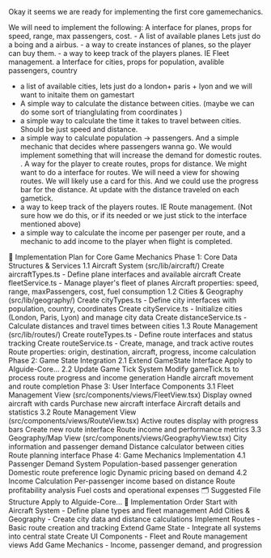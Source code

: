 Okay it seems we are ready for implementing the first core gamemechanics. 

We will need to implement the following:
 A interface for planes, props for speed, range, max passengers, cost. 
     - A list of available planes Lets just do a boing and a airbus. 
     - a way to create instances of planes, so the player can buy them.
     - a way to keep track of the players planes. IE Fleet management.
 a Interface for cities, props for population, avalible passengers, country 
  - a list of available cities, lets just do a london+ paris + lyon and we will want to initaite them on gamestart
  - A simple way to calculate the distance between cities. (maybe we can do some sort of trianglulating from coordinates )
   - a simple way to calculate the time it takes to travel between cities. Should be just speed and distance. 
   - a simple way to calculate population -> passengers. And a simple mechanic that decides where passengers wanna go. We would implement something that will increase the demand for domestic routes. . 
  A way for the player to create routes, props for distance. We might want to do a interface for routes. 
  We will need a view for showing routes. We will likely use a card for this.  And we could use the progress bar for the distance. At update with the distance traveled on each gametick.  
  - a way to keep track of the players routes. IE Route management. (Not sure how we do this, or if its needed or we just stick to the interface mentioned above)
  - a simple way to calculate the income per pasenger per route, and a mechanic to add income to the player when flight is completed.  


🛫 Implementation Plan for Core Game Mechanics
Phase 1: Core Data Structures & Services
1.1 Aircraft System (src/lib/aircraft/)
Create aircraftTypes.ts - Define plane interfaces and available aircraft
Create fleetService.ts - Manage player's fleet of planes
Aircraft properties: speed, range, maxPassengers, cost, fuel consumption
1.2 Cities & Geography (src/lib/geography/)
Create cityTypes.ts - Define city interfaces with population, country, coordinates
Create cityService.ts - Initialize cities (London, Paris, Lyon) and manage city data
Create distanceService.ts - Calculate distances and travel times between cities
1.3 Route Management (src/lib/routes/)
Create routeTypes.ts - Define route interfaces and status tracking
Create routeService.ts - Create, manage, and track active routes
Route properties: origin, destination, aircraft, progress, income calculation
Phase 2: Game State Integration
2.1 Extend GameState Interface
Apply to AIguide-Core...
2.2 Update Game Tick System
Modify gameTick.ts to process route progress and income generation
Handle aircraft movement and route completion
Phase 3: User Interface Components
3.1 Fleet Management View (src/components/views/FleetView.tsx)
Display owned aircraft with cards
Purchase new aircraft interface
Aircraft details and statistics
3.2 Route Management View (src/components/views/RouteView.tsx)
Active routes display with progress bars
Create new route interface
Route income and performance metrics
3.3 Geography/Map View (src/components/views/GeographyView.tsx)
City information and passenger demand
Distance calculator between cities
Route planning interface
Phase 4: Game Mechanics Implementation
4.1 Passenger Demand System
Population-based passenger generation
Domestic route preference logic
Dynamic pricing based on demand
4.2 Income Calculation
Per-passenger income based on distance
Route profitability analysis
Fuel costs and operational expenses
🗂️ Suggested File Structure
Apply to AIguide-Core...
🎯 Implementation Order
Start with Aircraft System - Define plane types and fleet management
Add Cities & Geography - Create city data and distance calculations
Implement Routes - Basic route creation and tracking
Extend Game State - Integrate all systems into central state
Create UI Components - Fleet and Route management views
Add Game Mechanics - Income, passenger demand, and progression